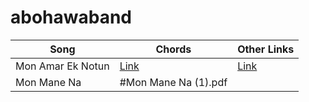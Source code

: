 # abohawaband 

Song          | Chords       | Other Links
------------- | -------------|-------------
Mon Amar Ek Notun | [Link](https://tabs.ultimate-guitar.com/user/tab/view?h=K6pXBN0Rqc-zEZGHafCzsxk8) | [Link](https://www.youtube.com/watch?v=vAsjGWro1os/)
Mon Mane Na  | #Mon Mane Na (1).pdf |
